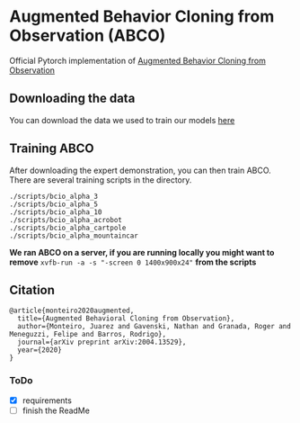 # Augmented Behavior Cloning from Observation (ABCO)

Official Pytorch implementation of [Augmented Behavior Cloning from Observation](https://arxiv.org/abs/2004.13529)

## Downloading the data
You can download the data we used to train our models [here](https://drive.google.com/file/d/1_wnrfv1OEM_EuPaF5tMF2l2ZJjr9lJVh/view?usp=sharing)

## Training ABCO

After downloading the expert demonstration, you can then train ABCO. There are several training scripts in the directory. 

```
./scripts/bcio_alpha_3
./scripts/bcio_alpha_5
./scripts/bcio_alpha_10
./scripts/bcio_alpha_acrobot
./scripts/bcio_alpha_cartpole
./scripts/bcio_alpha_mountaincar
```
**We ran ABCO on a server, if you are running locally you might want to remove** ```xvfb-run -a -s "-screen 0 1400x900x24"``` **from the scripts**

## Citation

```
@article{monteiro2020augmented,
  title={Augmented Behavioral Cloning from Observation},
  author={Monteiro, Juarez and Gavenski, Nathan and Granada, Roger and Meneguzzi, Felipe and Barros, Rodrigo},
  journal={arXiv preprint arXiv:2004.13529},
  year={2020}
}
```

### ToDo
- [x] requirements
- [ ] finish the ReadMe
